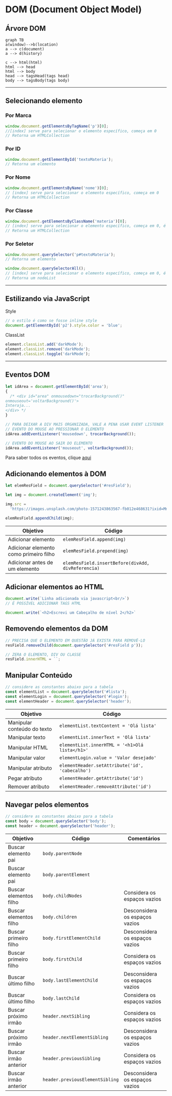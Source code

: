 # DOM (Document Object Model)

## Árvore DOM

```mermaid
graph TB
a(window)-->b(location)
a --> c(document)
a --> d(history)

c --> html(html)
html --> head
html --> body
head --> tagsHead(tags head)
body --> tagsBody(tags body)
```

---

## Selecionando elemento

### Por Marca

```javascript
window.document.getElementsByTagName('p')[0];
//[index] serve para selecionar o elemento específico, começa em 0
// Retorna um HTMLCollection
```

### Por ID

```javascript
window.document.getElementById('textoMateria');
// Retorna um elemento
```

### Por Nome

```javascript
window.document.getElementsByName('nome')[0];
// [index] serve para selecionar o elemento específico, começa em 0
// Retorna um HTMLCollection
```

### Por Classe

```javascript
window.document.getElementsByClassName('materia')[0];
// [index] serve para selecionar o elemento específico, começa em 0, é opcional
// Retorna um HTMLCollection
```

### Por Seletor

```javascript
window.document.querySelector('p#textoMateria');
// Retorna um elemento

window.document.querySelectorAll();
// [index] serve para selecionar o elemento específico, começa em 0, é opcional
// Retorna um nodeList
```

---

## Estilizando via JavaScript

Style

```javascript
// o estilo é como se fosse inline style
document.getElementById('p2').style.color = 'blue';
```

ClassList

```javascript
element.classList.add('darkMode');
element.classList.remove('darkMode');
element.classList.toggle('darkMode');
```

---

## Eventos DOM

```javascript
let idArea = document.getElementById('area');
{
  /* <div id="area" onmousedown="trocarBackground()" 
onmouseout='voltarBackground()'>
Interaja...
</div> */
}

// PARA DEIXAR A DIV MAIS ORGANIZADA, VALE A PENA USAR EVENT LISTENER
// EVENTO DO MOUSE AO PRESSIONAR O ELEMENTO
idArea.addEventListener('mousedown', trocarBackground());

// EVENTO DO MOUSE AO SAIR DO ELEMENTO
idArea.addEventListener('mouseout', voltarBackground());
```

Para saber todos os eventos, clique [aqui](https://developer.mozilla.org/pt-BR/docs/Web/Events)

## Adicionando elementos à DOM

```javascript
let elemResField = document.querySelector('#resField');

let img = document.createElement('img');

img.src =
  'https://images.unsplash.com/photo-1571243863567-fb012e468631?ixid=MnwxMjA3fDB8MHxwaG90by1wYWdlfHx8fGVufDB8fHx8&ixlib=rb-1.2.1&auto=format&fit=crop&w=675&q=80';

elemResField.appendChild(img);
```

| Objetivo                               | Código                                             |
| -------------------------------------- | -------------------------------------------------- |
| Adicionar elemento                     | `elemResField.append(img)`                         |
| Adicionar elemento como primeiro filho | `elemResField.prepend(img)`                        |
| Adicionar antes de um elemento         | `elemResField.insertBefore(divAdd, divReferencia)` |

## Adicionar elementos ao HTML

```javascript
document.write(`Linha adicionada via javascript<br/>`)
// É POSSÍVEL ADICIONAR TAGS HTML

document.write(`<h2>Escrevi um Cabeçalho de nível 2</h2>`
```

## Removendo elementos da DOM

```javascript
// PRECISA QUE O ELEMENTO EM QUESTÃO JÁ EXISTA PARA REMOVÊ-LO
resField.removeChild(document.querySelector('#resField p'));

// ZERA O ELEMENTO, DIV OU CLASSE
resField.innerHTML = ``;
```

## Manipular Conteúdo

```js
// considere as constantes abaixo para a tabela
const elementList = document.querySelector('#lista');
const elementLogin = document.querySelector('#login');
const elementHeader = document.querySelector('header');
```

| Objetivo                    | Código                                          |
| --------------------------- | ----------------------------------------------- |
| Manipular conteúdo do texto | `elementList.textContent = 'Olá lista'`         |
| Manipular texto             | `elementList.innerText = 'Olá lista'`           |
| Manipular HTML              | `elementList.innerHTML = '<h1>Olá lista</h1>'`  |
| Manipular valor             | `elementLogin.value = 'Valor desejado'`         |
| Manipular atributo          | `elementHeader.setAttribute('id', 'cabecalho')` |
| Pegar atributo              | `elementHeader.getAttribute('id')`              |
| Remover atributo            | `elementHeader.removeAttribute('id')`           |

## Navegar pelos elementos

```js
// considere as constantes abaixo para a tabela
const body = document.querySelector('body');
const header = document.querySelector('header');
```

| Objetivo               | Código                          | Comentários                    |
| ---------------------- | ------------------------------- | ------------------------------ |
| Buscar elemento pai    | `body.parentNode`               |
| Buscar elemento pai    | `body.parentElement`            |
| Buscar elementos filho | `body.childNodes`               | Considera os espaços vazios    |
| Buscar elementos filho | `body.children`                 | Desconsidera os espaços vazios |
| Buscar primeiro filho  | `body.firstElementChild`        | Desconsidera os espaços vazios |
| Buscar primeiro filho  | `body.firstChild`               | Considera os espaços vazios    |
| Buscar último filho    | `body.lastElementChild`         | Desconsidera os espaços vazios |
| Buscar último filho    | `body.lastChild`                | Considera os espaços vazios    |
| Buscar próximo irmão   | `header.nextSibling`            | Considera os espaços vazios    |
| Buscar próximo irmão   | `header.nextElementSibling`     | Desconsidera os espaços vazios |
| Buscar irmão anterior  | `header.previousSibling`        | Considera os espaços vazios    |
| Buscar irmão anterior  | `header.previousElementSibling` | Desconsidera os espaços vazios |
